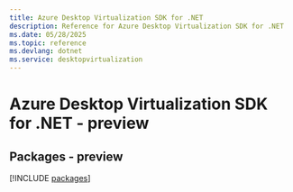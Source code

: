 ```yaml
---
title: Azure Desktop Virtualization SDK for .NET
description: Reference for Azure Desktop Virtualization SDK for .NET
ms.date: 05/28/2025
ms.topic: reference
ms.devlang: dotnet
ms.service: desktopvirtualization
---
```

# Azure Desktop Virtualization SDK for .NET - preview
## Packages - preview
[!INCLUDE [packages](desktop-virtualization-index.md)]